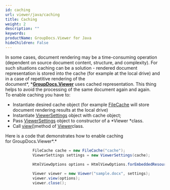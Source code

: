```yaml
---
id: caching
url: viewer/java/caching
title: Caching
weight: 2
description: ""
keywords: 
productName: GroupDocs.Viewer for Java
hideChildren: False
---
```

In some cases, document rendering may be a time-consuming operation (dependent on source document content, structure, and complexity). For such situations caching can be a solution - rendered document representation is stored into the cache (for example at the local drive) and in a case of repetitive rendering of the document*, *[**GroupDocs.Viewer**](https://products.groupdocs.com/viewer/java) uses cached representation. This thing helps to avoid the processing of the same document again and again.   
To enable caching you have to:

*   Instantiate desired cache object (for example [FileCache](https://apireference.groupdocs.com/java/viewer/com.groupdocs.viewer.caching/FileCache) will store document rendering results at the local drive)
*   Instantiate [ViewerSettings](https://apireference.groupdocs.com/java/viewer/com.groupdocs.viewer.caching/FileCache) object with cache object;
*   Pass [ViewerSettings](https://apireference.groupdocs.com/java/viewer/com.groupdocs.viewer.caching/FileCache) object to constructor of a *Viewer *class.
*   Call [view()](https://apireference.groupdocs.com/java/viewer/com.groupdocs.viewer/Viewer#view(com.groupdocs.viewer.options.ViewOptions))method of [Viewer](https://apireference.groupdocs.com/java/viewer/com.groupdocs.viewer/Viewer)class.

Here is a code that demonstrates how to enable caching for GroupDocs.Viewer*.*

```csharp
	        FileCache cache = new FileCache("cache");
        	ViewerSettings settings = new ViewerSettings(cache);

			HtmlViewOptions options = HtmlViewOptions.forEmbeddedResources("page_{0}.html");
        
            Viewer viewer = new Viewer("sample.docx", settings);
			viewer.view(options);
			viewer.close();
```
